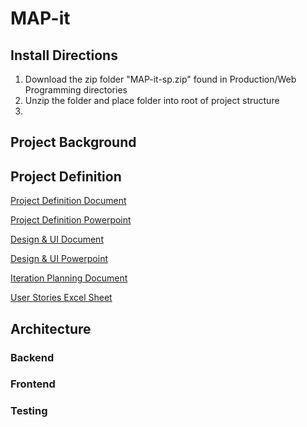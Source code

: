 # MAP-it

## Install Directions

1. Download the zip folder "MAP-it-sp.zip" found in Production/Web Programming directories
2. Unzip the folder and place folder into root of project structure
3. 

## Project Background

## Project Definition

[Project Definition Document](https://studentsloyola-my.sharepoint.com/:w:/r/personal/blcarson_loyola_edu/_layouts/15/Doc.aspx?sourcedoc=%7BB7FF76D0-D55D-4800-8FF3-17472847629E%7D&file=Project%20Definition.docx&action=default&mobileredirect=true)

[Project Definition Powerpoint](https://studentsloyola-my.sharepoint.com/:p:/r/personal/mjamil_loyola_edu/_layouts/15/Doc.aspx?sourcedoc=%7B3F8B888F-7013-4A47-B6B2-6318E2D4C537%7D&file=Project%20Proposal%20Final.pptx&action=edit&mobileredirect=true)

[Design & UI Document](https://studentsloyola-my.sharepoint.com/:w:/r/personal/mjamil_loyola_edu/_layouts/15/Doc.aspx?sourcedoc=%7B55BD1FBB-811B-42AA-9D6A-77C03295E827%7D&file=Design%20%26%20UI.docx&action=default&mobileredirect=true)

[Design & UI Powerpoint](https://studentsloyola-my.sharepoint.com/:p:/r/personal/mjamil_loyola_edu/_layouts/15/Doc.aspx?sourcedoc=%7BAEE8E2D3-0BE9-4253-BAEA-351CAD420D1E%7D&file=Design%20%26%20UI%20Presentation.pptx&action=edit&mobileredirect=true)

[Iteration Planning Document](https://studentsloyola-my.sharepoint.com/:w:/r/personal/mjamil_loyola_edu/_layouts/15/Doc.aspx?sourcedoc=%7B753FD2E2-F337-44C2-AEB5-18B410A7F8A3%7D&file=Iteration%20Planning.docx&action=default&mobileredirect=true)

[User Stories Excel Sheet](https://studentsloyola-my.sharepoint.com/:x:/r/personal/mjamil_loyola_edu/_layouts/15/Doc.aspx?sourcedoc=%7B9A62722E-6A07-4573-B80E-E5A3DCB5DCA6%7D&file=User%20Stories%20-%20MAP-it.xlsx&action=default&mobileredirect=true)


## Architecture


### Backend


### Frontend


### Testing


###
